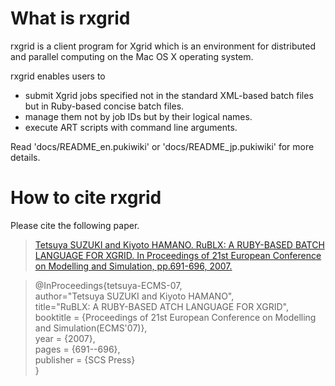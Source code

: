 # What is rxgrid

rxgrid is a client program for Xgrid which is an environment for distributed and parallel computing on the Mac OS X operating system.

rxgrid enables users to
* submit Xgrid jobs specified not in the standard XML-based batch files but in Ruby-based concise batch files.
* manage them not by job IDs but by their logical names.
* execute ART scripts with command line arguments.

Read 'docs/README_en.pukiwiki' or 'docs/README_jp.pukiwiki' for more details.

# How to cite rxgrid
Please cite the following paper.

> [Tetsuya SUZUKI and Kiyoto HAMANO. RuBLX: A RUBY-BASED BATCH LANGUAGE FOR XGRID. In Proceedings of 21st European Conference on Modelling and Simulation, pp.691-696, 2007.](http://www.scs-europe.net/conf/ecms2007/ecms2007-cd/ecms2007/ecms2007%20pdf/hpc_1016.pdf)

> @InProceedings{tetsuya-ECMS-07,  
>   author="Tetsuya SUZUKI and Kiyoto HAMANO",  
>   title="RuBLX: A RUBY-BASED ATCH LANGUAGE FOR XGRID",  
>   booktitle = {Proceedings of 21st European Conference on Modelling and Simulation(ECMS'07)},  
>   year      = {2007},  
>   pages     = {691--696},  
>   publisher = {SCS Press}  
> }  
